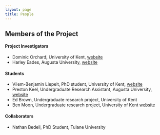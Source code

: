 ```yaml
---
layout: page
title: People
---
```


Members of the Project
----------------------

#### Project Investigators

- Dominic Orchard, University of Kent, [website](https://www.cs.kent.ac.uk/people/staff/dao7/)
- Harley Eades, Augusta University, [website](http://metatheorem.org/)

#### Students

- Vilem-Benjamin Liepelt, PhD student, University of Kent, [website](https://github.com/buggymcbugfix)
- Preston Keel, Undergraduate Research Assistant, Augusta University,
[website](https://github.com/pkeel)
- Ed Brown, Undergraduate research project, University of Kent
- Ben Moon, Undergraduate research project, University of Kent [website](https://github.com/GuiltyDolphin)

#### Collaborators

- Nathan Bedell, PhD Student, Tulane University

